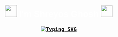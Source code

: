 <h1 style="text-align:center;font-family:Helvetica; color: white; " align="center">
  <img src="https://media3.giphy.com/media/O7idAw0IBgPWB5pMhT/giphy.gif?cid=790b7611f75bb1f3fe83e4092b0f3c0dc34dd974106f227a&rid=giphy.gif&ct=s" width="38" height="38" frameBorder="0">
  I'm Shreyos Ghosh
  <img src="https://i.giphy.com/media/tJ8BAfobT0piXEwdW1/giphy.webp" width="37" height="37" frameBorder="0">
</h1>


<h3 style="text-align: center; color:#0400ff;font-family:monospace; "align="center">
<span class="auto-type"></span>
 
[![Typing SVG](https://readme-typing-svg.herokuapp.com?center=true&vCenter=true&lines=Aspiring+Developer;UG+at+JIS+UNIVERSITY;Content+Creater;Beginner+at+SFML)](https://git.io/typing-svg)
</h3>

        
        
        
<!-- <script>
var typed= new Typed(".auto-type",{
 strings:["Aspiring Developer","UG at JIS UNIVERSITY","Content Creater","Beginner at SFML"],
typeSpeed: 80,
backSpeed: 60,
loop: true
})

</script> -->
